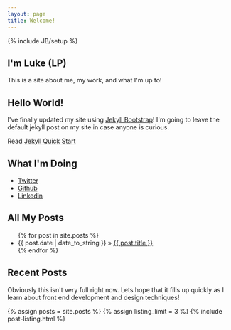```yaml
---
layout: page
title: Welcome!
---
```

{% include JB/setup %}

<section id="home">
  <div class="hero-unit">
    <h1>I'm Luke (LP)</h1>
    <p>This is a site about me, my work, and what I'm up to!</p>
  </div>
  <h2>Hello World!</h2>
  <p>I've finally updated my site using <a href="http://jekyllbootstrap.com">Jekyll Bootstrap</a>!  I'm going to leave the default jekyll post on my site in case anyone is curious.</p>
  <p>Read <a href="http://jekyllbootstrap.com/usage/jekyll-quick-start.html">Jekyll Quick Start</a></p>
  <h2>What I'm Doing</h2>
  <ul class="social-links">
    <li><a href="https://twitter.com/lmpaulger">Twitter</a></li>
    <li><a href="https://github.com/lpaulger/">Github</a></li>
    <li><a href="http://www.linkedin.com/pub/lucas-paulger/22/2a/253/">Linkedin</a></li>
  </ul>
  <h2>All My Posts</h2>
  <ul class="posts">
    {% for post in site.posts %}
      <li><span>{{ post.date | date_to_string }}</span> &raquo; <a href="{{ BASE_PATH }}{{ post.url }}">{{ post.title }}</a></li>
    {% endfor %}
  </ul>
</section>

<aside>
  <h2>Recent Posts</h2>
  <p>Obviously this isn't very full right now. Lets hope that it fills up quickly as I learn about front end development and design techniques!</p>
  {% assign posts = site.posts %} {% assign listing_limit = 3 %} {% include post-listing.html %}
</aside>




